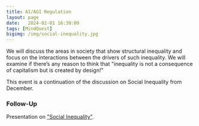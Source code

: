 ```yaml
---
title: AI/AGI Regulation
layout: page
date:   2024-02-01 16:30:00
tags: [MindQuest]
bigimg: /img/social-inequality.jpg
---
```


We will discuss the areas in society that show structural inequality and focus on the interactions between the drivers of such inequality. We will  examine if there’s any reason to think that "inequality is not a consequence of capitalism but is created by design!"

This event is a continuation of the discussion on Social Inequality from December.

### Follow-Up

Presentation on ["Social Inequality"](/assets/present/2024/2024-02-01/ai-reg.pdf).
